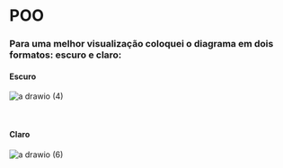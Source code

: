 # POO

### Para uma melhor visualização coloquei o diagrama em dois formatos: escuro e claro:

#### Escuro

![a drawio (4)](https://github.com/jockaplay/POO/assets/74666954/b0f179f2-853f-4a2b-a87f-aa70f64390b6)

</br>

#### Claro

![a drawio (6)](https://github.com/jockaplay/POO/assets/74666954/58472750-1425-4a60-a94e-effe43d1db30)
